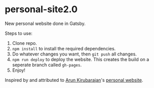 # personal-site2.0

New personal website done in Gatsby.

Steps to use:

1. Clone repo.
2. `npm install` to install the required dependencies.
3. Do whatever changes you want, then `git push` all changes.
4. `npm run deploy` to deploy the website. This creates the build on a seperate branch called `gh-pages`.
5. Enjoy!

Inspired by and attributed to [Arun Kirubarajan](https://github.com/kirubarajan)'s [personal website](https://github.com/kirubarajan/blog).
